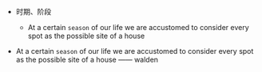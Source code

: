 - 时期、阶段
  - At a certain `season` of our life we are accustomed to consider every spot as the possible site of a house


- At a certain `season` of our life we are accustomed to consider every spot as the possible site of a house —— walden